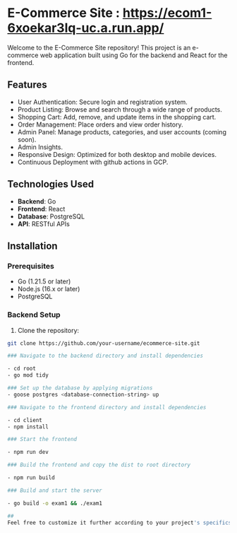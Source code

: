 # E-Commerce Site : https://ecom1-6xoekar3lq-uc.a.run.app/

Welcome to the E-Commerce Site repository! This project is an e-commerce web application built using Go for the backend and React for the frontend. 

## Features

- User Authentication: Secure login and registration system.
- Product Listing: Browse and search through a wide range of products.
- Shopping Cart: Add, remove, and update items in the shopping cart.
- Order Management: Place orders and view order history.
- Admin Panel: Manage products, categories, and user accounts (coming soon).
- Admin Insights.
- Responsive Design: Optimized for both desktop and mobile devices.
- Continuous Deployment with github actions in GCP.

## Technologies Used

- **Backend**: Go
- **Frontend**: React
- **Database**: PostgreSQL
- **API**: RESTful APIs

## Installation

### Prerequisites

- Go (1.21.5 or later)
- Node.js (16.x or later)
- PostgreSQL

### Backend Setup

1. Clone the repository:

```bash
git clone https://github.com/your-username/ecommerce-site.git

### Navigate to the backend directory and install dependencies

- cd root
- go mod tidy

### Set up the database by applying migrations
- goose postgres <database-connection-string> up

### Navigate to the frontend directory and install dependencies

- cd client
- npm install

### Start the frontend

- npm run dev

### Build the frontend and copy the dist to root directory

- npm run build

### Build and start the server

- go build -o exam1 && ./exam1

## 
Feel free to customize it further according to your project's specifics and requirements.

